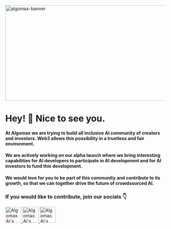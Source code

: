 <!--suppress HtmlDeprecatedAttribute -->
<img src="https://drive.google.com/uc?id=1QojzKyebJ6vJ7oySFv0vOAPoojmlxjh6" alt="algomax-banner" width="900" height="300">




# Hey! 👋 Nice to see you. #

#### At Algomax we are trying to build all inclusive AI community of creators and investors. Web3 allows this possibility in a trustless and fair environment.
#### We are actively working on our alpha launch where we bring interesting capabilities for AI developers to participate in AI development and for AI investors to fund this development.

#### We would love for you to be part of this community and contribute to its growth, so that we can together drive the future of crowdsourced AI. 

### If you would like to contribute, join our socials 👇
<p align="left">

 <a href="https://www.twitter.com/algomaxai/">
    <img src="https://cdn-icons-png.flaticon.com/512/733/733579.png" alt="Algomax.Ai's Twitter Page" height="50" width="50">
  </a>

 <a href="https://www.twitter.com/algomaxai/">
    <img src="https://cdn-icons-png.flaticon.com/512/1051/1051326.png" alt="Algomax.Ai's Github Org" height="50" width="50">
  </a>

  <a href="https://discord.gg/enZFdaFMpN">
    <img src="https://cdn-icons-png.flaticon.com/512/2111/2111370.png" alt="Algomax.Ai's Discord Server" height="50" width="50">
  </a>

</p>
